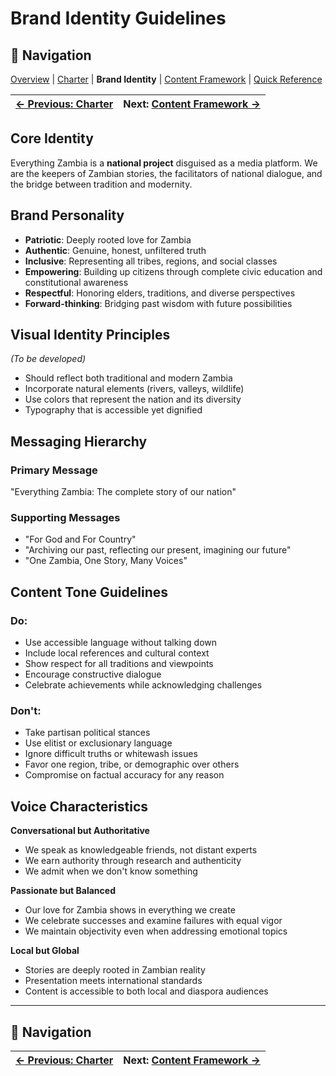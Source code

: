 # Brand Identity Guidelines

## 🧭 Navigation
[Overview](../README.md) | [Charter](../CHARTER.md) | **Brand Identity** | [Content Framework](./content-framework.md) | [Quick Reference](./quick-reference.md)

| [← Previous: Charter](../CHARTER.md) | **Next:** [Content Framework →](./content-framework.md) |
|---|---|

## Core Identity
Everything Zambia is a **national project** disguised as a media platform. We are the keepers of Zambian stories, the facilitators of national dialogue, and the bridge between tradition and modernity.

## Brand Personality
- **Patriotic**: Deeply rooted love for Zambia
- **Authentic**: Genuine, honest, unfiltered truth
- **Inclusive**: Representing all tribes, regions, and social classes
- **Empowering**: Building up citizens through complete civic education and constitutional awareness
- **Respectful**: Honoring elders, traditions, and diverse perspectives
- **Forward-thinking**: Bridging past wisdom with future possibilities

## Visual Identity Principles
*(To be developed)*
- Should reflect both traditional and modern Zambia
- Incorporate natural elements (rivers, valleys, wildlife)
- Use colors that represent the nation and its diversity
- Typography that is accessible yet dignified

## Messaging Hierarchy

### Primary Message
"Everything Zambia: The complete story of our nation"

### Supporting Messages
- "For God and For Country"
- "Archiving our past, reflecting our present, imagining our future"
- "One Zambia, One Story, Many Voices"

## Content Tone Guidelines

### Do:
- Use accessible language without talking down
- Include local references and cultural context
- Show respect for all traditions and viewpoints
- Encourage constructive dialogue
- Celebrate achievements while acknowledging challenges

### Don't:
- Take partisan political stances
- Use elitist or exclusionary language
- Ignore difficult truths or whitewash issues
- Favor one region, tribe, or demographic over others
- Compromise on factual accuracy for any reason

## Voice Characteristics

**Conversational but Authoritative**
- We speak as knowledgeable friends, not distant experts
- We earn authority through research and authenticity
- We admit when we don't know something

**Passionate but Balanced**
- Our love for Zambia shows in everything we create
- We celebrate successes and examine failures with equal vigor
- We maintain objectivity even when addressing emotional topics

**Local but Global**
- Stories are deeply rooted in Zambian reality
- Presentation meets international standards
- Content is accessible to both local and diaspora audiences

---

## 🧭 Navigation
| [← Previous: Charter](../CHARTER.md) | **Next:** [Content Framework →](./content-framework.md) |
|---|---|
